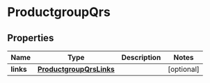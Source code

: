 

# ProductgroupQrs


## Properties

Name | Type | Description | Notes
------------ | ------------- | ------------- | -------------
**links** | [**ProductgroupQrsLinks**](ProductgroupQrsLinks.md) |  |  [optional]



